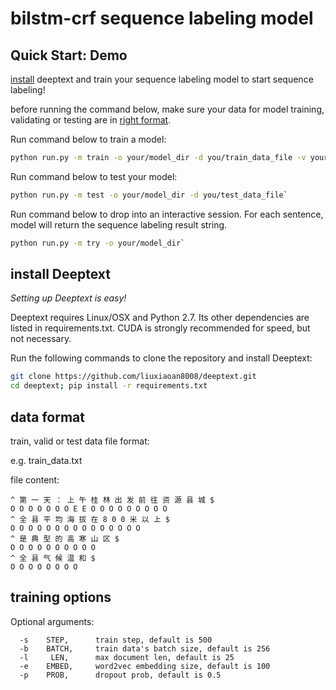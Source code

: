 # bilstm-crf sequence labeling model

## Quick Start: Demo

[install](#install) deeptext and train your sequence labeling model to start sequence labeling!

before running the command below, make sure your data for model training, validating or testing are in [right format](#format).

Run command below to train a model:
```bash
python run.py -m train -o your/model_dir -d you/train_data_file -v your/valid_data_file`
```

Run command below to test your model:
```bash
python run.py -m test -o your/model_dir -d you/test_data_file`
```

Run command below to drop into an interactive session. For each sentence, model will return the sequence labeling result string.
```bash
python run.py -m try -o your/model_dir`
```

<h2 id="install">install Deeptext</h2>

_Setting up Deeptext is easy!_

Deeptext requires Linux/OSX and Python 2.7. Its other dependencies are listed in requirements.txt. CUDA is strongly recommended for speed, but not necessary.

Run the following commands to clone the repository and install Deeptext:

```bash
git clone https://github.com/liuxiaoan8008/deeptext.git
cd deeptext; pip install -r requirements.txt
```
<h2 id="format">data format</h2>

train, valid or test data file format:

e.g. train_data.txt

file content:
```
^ 第 一 天 ： 上 午 桂 林 出 发 前 往 资 源 县 城 $
O O O O O O O E E O O O O O O O O O
^ 全 县 平 均 海 拔 在 8 0 0 米 以 上 $
O O O O O O O O O O O O O O O
^ 是 典 型 的 高 寒 山 区 $
O O O O O O O O O O
^ 全 县 气 候 温 和 $
O O O O O O O O
```

## training options
Optional arguments:
```
  -s    STEP,      train step, default is 500
  -b    BATCH,     train data's batch size, default is 256
  -l     LEN,      max document len, default is 25
  -e    EMBED,     word2vec embedding size, default is 100
  -p    PROB,      dropout prob, default is 0.5
```
